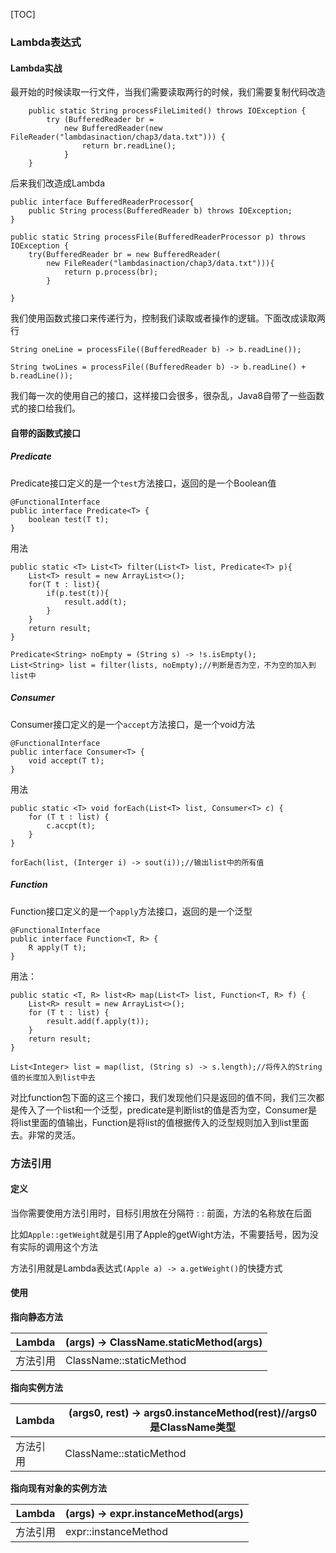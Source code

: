 [TOC]

### Lambda表达式

#### Lambda实战

最开始的时候读取一行文件，当我们需要读取两行的时候，我们需要复制代码改造

```
    public static String processFileLimited() throws IOException {
        try (BufferedReader br =
            new BufferedReader(new FileReader("lambdasinaction/chap3/data.txt"))) {
            	return br.readLine();
        	}
    }
```

后来我们改造成Lambda

```
public interface BufferedReaderProcessor{
	public String process(BufferedReader b) throws IOException;
}
	
public static String processFile(BufferedReaderProcessor p) throws IOException {
	try(BufferedReader br = new BufferedReader(
		new FileReader("lambdasinaction/chap3/data.txt"))){
			return p.process(br);
		}

}
```

我们使用函数式接口来传递行为，控制我们读取或者操作的逻辑。下面改成读取两行

```
String oneLine = processFile((BufferedReader b) -> b.readLine());

String twoLines = processFile((BufferedReader b) -> b.readLine() + b.readLine());
```

我们每一次的使用自己的接口，这样接口会很多，很杂乱，Java8自带了一些函数式的接口给我们。

#### 自带的函数式接口

##### Predicate

Predicate接口定义的是一个`test`方法接口，返回的是一个Boolean值

```
@FunctionalInterface
public interface Predicate<T> {
	boolean test(T t);
}
```

用法

```
public static <T> List<T> filter(List<T> list, Predicate<T> p){
    List<T> result = new ArrayList<>();
    for(T t : list){
        if(p.test(t)){
            result.add(t);
        }
    }
    return result;
}

Predicate<String> noEmpty = (String s) -> !s.isEmpty();
List<String> list = filter(lists, noEmpty);//判断是否为空，不为空的加入到list中
```

##### Consumer

Consumer接口定义的是一个`accept`方法接口，是一个void方法

```
@FunctionalInterface
public interface Consumer<T> {
	void accept(T t);
}
```

用法

```
public static <T> void forEach(List<T> list, Consumer<T> c) {
	for (T t : list) {
		c.accpt(t);
	}
}

forEach(list, (Interger i) -> sout(i));//输出list中的所有值
```



##### Function

Function接口定义的是一个`apply`方法接口，返回的是一个泛型

```
@FunctionalInterface
public interface Function<T, R> {
	R apply(T t);
}
```

用法：

```
public static <T, R> list<R> map(List<T> list, Function<T, R> f) {
	List<R> result = new ArrayList<>();
	for (T t : list) {
		result.add(f.apply(t));
	}
	return result;
} 

List<Integer> list = map(list, (String s) -> s.length);//将传入的String值的长度加入到list中去
```



对比function包下面的这三个接口，我们发现他们只是返回的值不同，我们三次都是传入了一个list和一个泛型，predicate是判断list的值是否为空，Consumer是将list里面的值输出，Function是将list的值根据传入的泛型规则加入到list里面去。非常的灵活。



### 方法引用

#### 定义

当你需要使用方法引用时，目标引用放在分隔符 : : 前面，方法的名称放在后面

比如``Apple::getWeight``就是引用了Apple的getWight方法，不需要括号，因为没有实际的调用这个方法

方法引用就是Lambda表达式`(Apple a) -> a.getWeight()`的快捷方式

#### 使用

**指向静态方法**

| Lambda   | (args) -> ClassName.staticMethod(args) |
| -------- | -------------------------------------- |
| 方法引用 | ClassName::staticMethod                |

**指向实例方法**

| Lambda   | (args0, rest) -> args0.instanceMethod(rest)//args0是ClassName类型 |
| -------- | ------------------------------------------------------------ |
| 方法引用 | ClassName::staticMethod                                      |

**指向现有对象的实例方法**

| Lambda   | (args) -> expr.instanceMethod(args) |
| -------- | ----------------------------------- |
| 方法引用 | expr::instanceMethod                |

